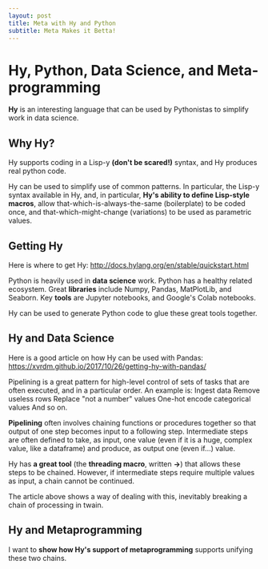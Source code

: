 ```yaml
---
layout: post
title: Meta with Hy and Python
subtitle: Meta Makes it Betta!
---
```


# Hy, Python, Data Science, and Meta-programming

**Hy** is an interesting language that can be used by Pythonistas to simplify work in data science.

## Why Hy?
Hy supports coding in a Lisp-y **(don't be scared!)** syntax, and Hy produces real python code.

Hy can be used to simplify use of common patterns. In particular, the Lisp-y syntax available in Hy, and, in particular, **Hy's ability to define Lisp-style macros**, allow that-which-is-always-the-same (boilerplate) to be coded once, and that-which-might-change (variations) to be used as parametric values.

## Getting Hy

Here is where to get Hy: http://docs.hylang.org/en/stable/quickstart.html

Python is heavily used in **data science** work. Python has a healthy related ecosystem. Great **libraries** include Numpy, Pandas, MatPlotLib, and Seaborn. Key **tools** are Jupyter notebooks, and Google's Colab notebooks. 

Hy can be used to generate Python code to glue these great tools together.

## Hy and Data Science

Here is a good article on how Hy can be used with Pandas: https://xvrdm.github.io/2017/10/26/getting-hy-with-pandas/

Pipelining is a great pattern for high-level control of sets of tasks that are often executed, and in a particular order. An example is:
Ingest data
Remove useless rows
Replace "not a number" values
One-hot encode categorical values
And so on.

**Pipelining** often involves chaining functions or procedures together so that output of one step becomes input to a following step. Intermediate steps are often defined to take, as input, one value (even if it is a huge, complex value, like a dataframe) and produce, as output one (even if...) value.

Hy has **a great tool** (the **threading macro**, written **->**) that allows these steps to be chained. However, if intermediate steps require multiple values as input, a chain cannot be continued.

The article above shows a way of dealing with this, inevitably breaking a chain of processing in twain.

## Hy and Metaprogramming

I want to **show how Hy's support of metaprogramming** supports unifying these two chains.
